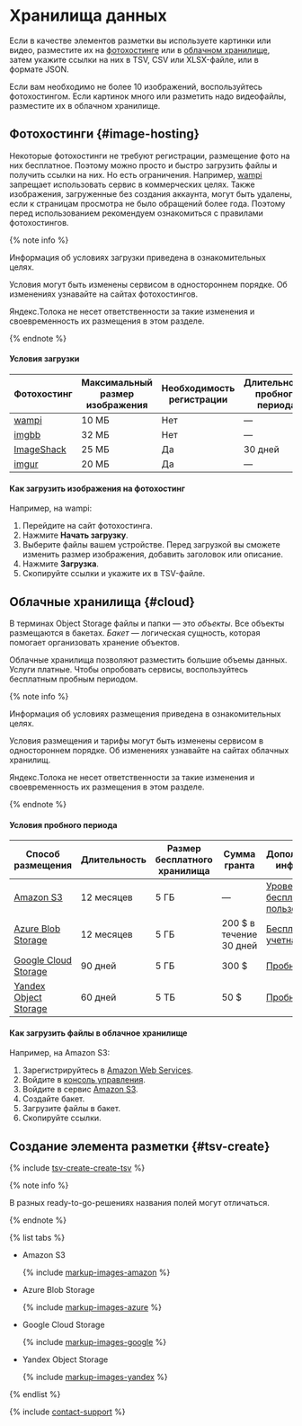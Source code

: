 # Хранилища данных

Если в качестве элементов разметки вы используете картинки или видео, разместите их на [фотохостинге](#image-hosting) или в [облачном хранилище](#cloud), затем укажите ссылки на них в TSV, CSV или XLSX-файле, или в формате JSON.

Если вам необходимо не более 10 изображений, воспользуйтесь фотохостингом. Если картинок много или разметить надо видеофайлы, разместите их в облачном хранилище.

## Фотохостинги {#image-hosting}

Некоторые фотохостинги не требуют регистрации, размещение фото на них бесплатное. Поэтому можно просто и быстро загрузить файлы и получить ссылки на них. Но есть ограничения. Например, [wampi](https://wampi.ru/) запрещает использовать сервис в коммерческих целях. Также изображения, загруженные без создания аккаунта, могут быть удалены, если к страницам просмотра не было обращений более года. Поэтому перед использованием рекомендуем ознакомиться с правилами фотохостингов.

{% note info %}

Информация об условиях загрузки приведена в ознакомительных целях.

Условия могут быть изменены сервисом в одностороннем порядке. Об изменениях узнавайте на сайтах фотохостингов.

Яндекс.Толока не несет ответственности за такие изменения и своевременность их размещения в этом разделе.

{% endnote %}


#### Условия загрузки

Фотохостинг | Максимальный размер изображения | Необходимость регистрации | Длительность пробного периода
------------- | ------------------ | ------------ | ------------
[wampi](https://wampi.ru/?lang=en) | 10 МБ | Нет | &mdash;
[imgbb](https://ru.imgbb.com/) | 32 МБ | Нет | &mdash;
[ImageShack](https://imageshack.com/) | 25 МБ | Да | 30 дней
[imgur](https://imgur.com/) | 20 МБ | Да | &mdash;

#### Как загрузить изображения на фотохостинг

Например, на wampi:

1. Перейдите на сайт фотохостинга.
1. Нажмите **Начать загрузку**.
1. Выберите файлы вашем устройстве. Перед загрузкой вы сможете изменить размер изображения, добавить заголовок или описание.
1. Нажмите **Загрузка**.
1. Скопируйте ссылки и укажите их в TSV-файле.

## Облачные хранилища {#cloud}

В терминах Object Storage файлы и папки — это _объекты_. Все объекты размещаются в бакетах. _Бакет_ — логическая сущность, которая помогает организовать хранение объектов.

Облачные хранилища позволяют разместить большие объемы данных. Услуги платные. Чтобы опробовать сервисы, воспользуйтесь бесплатным пробным периодом.

{% note info %}

Информация об условиях размещения приведена в ознакомительных целях.

Условия размещения и тарифы могут быть изменены сервисом в одностороннем порядке. Об изменениях узнавайте на сайтах облачных хранилищ.

Яндекс.Толока не несет ответственности за такие изменения и своевременность их размещения в этом разделе.

{% endnote %}


#### Условия пробного периода

Способ размещения | Длительность | Размер бесплатного хранилища | Сумма гранта | Дополнительная информация
------------ | ------------ | ----------------- | ------------ | ----------------------
[Amazon S3](amazon-cloud-storage.md) | 12 месяцев | 5 ГБ | &mdash; | [Уровень бесплатного пользования](https://aws.amazon.com/ru/free)
[Azure Blob Storage](azure-cloud-storage.md) | 12 месяцев | 5 ГБ | 200 $ в течение 30 дней | [Бесплатная учетная запись](https://azure.microsoft.com/ru-ru/free/)
[Google Cloud Storage](google-cloud-storage.md) | 90 дней | 5 ГБ | 300 $ | [Пробный период](https://cloud.google.com/free)
[Yandex Object Storage](use-object-storage.md) | 60 дней | 5 ТБ | 50 $ | [Пробный период](https://cloud.yandex.ru/docs/free-trial/)

#### Как загрузить файлы в облачное хранилище

Например, на Amazon S3:

1. Зарегистрируйтесь в [Amazon Web Services](https://aws.amazon.com/ru/getting-started/hands-on/backup-files-to-amazon-s3/?nc1=h_ls).
1. Войдите в [консоль управления](https://console.aws.amazon.com/console/home?nc2=h_ct&src=header-signin).
1. Войдите в сервис [Amazon S3](https://s3.console.aws.amazon.com/s3/home).
1. Создайте бакет.
1. Загрузите файлы в бакет.
1. Скопируйте ссылки.

## Создание элемента разметки {#tsv-create}

{% include [tsv-create-create-tsv](_includes/cloud-storage/id-tsv-create/create-tsv.md) %}

{% note info %}

В разных ready-to-go-решениях названия полей могут отличаться.

{% endnote %}

{% list tabs %}

- Amazon S3

  {% include [markup-images-amazon](_includes/cloud-storage/markup/markup-images-amazon.md) %}

- Azure Blob Storage

  {% include [markup-images-azure](_includes/cloud-storage/markup/markup-images-azure.md) %}

- Google Cloud Storage

  {% include [markup-images-google](_includes/cloud-storage/markup/markup-images-google.md) %}

- Yandex Object Storage

  {% include [markup-images-yandex](_includes/cloud-storage/markup/markup-images-yandex.md) %}

{% endlist %}

{% include [contact-support](_includes/contact-support.md) %}